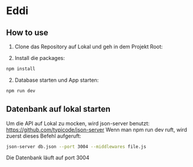 # Eddi

## How to use

1) Clone das Repository auf Lokal und geh in dem Projekt Root:

<!-- #default-branch-switch -->

2) Install die packages:

```sh
npm install
```

2) Database starten und App starten:

```sh
npm run dev
```

## Datenbank auf lokal starten

Um die API auf Lokal zu mocken, wird json-server benutzt: https://github.com/typicode/json-server
Wenn man npm run dev ruft, wird zuerst dieses Befehl aufgeruft:

```sh
json-server db.json --port 3004 --middlewares file.js
```

Die Datenbank läuft auf port 3004
